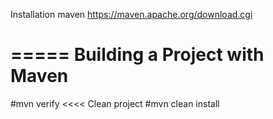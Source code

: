 Installation maven
https://maven.apache.org/download.cgi

=====
Building a Project with Maven
====
#mvn verify
<<<<
Clean project 
#mvn clean install
